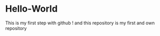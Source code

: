 # Hello-World
This is my first step with github ! and this repository is my first and own repository
